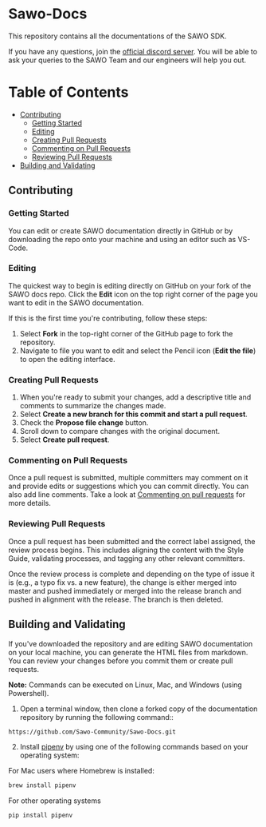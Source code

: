 # Sawo-Docs

This repository contains all the documentations of the SAWO SDK.

If you have any questions, join the [official discord server](https://discord.com/invite/TpnCfMUE5P). You will be able to ask your queries to the SAWO Team and our engineers will help you out.

# Table of Contents

* [Contributing](#contributing)
     * [Getting Started](#getting-started)
     * [Editing](#editing)
     * [Creating Pull Requests](#creating-pull-requests)
     * [Commenting on Pull Requests](#commenting-on-pull-requests)
     * [Reviewing Pull Requests](#reviewing-pull-requests)
* [Building and Validating](#building-and-validating)

## Contributing

### Getting Started

You can edit or create SAWO documentation directly in GitHub or by downloading the repo onto your machine and using an editor such as VS-Code.

### Editing

The quickest way to begin is editing directly on GitHub on your fork of the SAWO docs repo. Click the **Edit** icon on the top right corner of the page you want to edit in the SAWO documentation.

If this is the first time you're contributing, follow these steps: 
1. Select **Fork** in the top-right corner of the GitHub page to fork the repository.
2. Navigate to file you want to edit and select the Pencil icon (**Edit the file**) to open the editing interface.

### Creating Pull Requests

1. When you're ready to submit your changes, add a descriptive title and comments to summarize the changes made.
2. Select **Create a new branch for this commit and start a pull request**.
3. Check the **Propose file change** button.
4. Scroll down to compare changes with the original document.
5. Select **Create pull request**. 

### Commenting on Pull Requests

Once a pull request is submitted, multiple committers may comment on it and provide edits or suggestions which you can commit directly. You can also add line comments. Take a look at [Commenting on pull requests](https://help.github.com/en/github/collaborating-with-issues-and-pull-requests/commenting-on-a-pull-request) for more details.

### Reviewing Pull Requests

Once a pull request has been submitted and the correct label assigned, the review process begins. This includes aligning the content with the Style Guide, validating processes, and tagging any other relevant committers.

Once the review process is complete and depending on the type of issue it is (e.g., a typo fix vs. a new feature), the change is either merged into master and pushed immediately or merged into the release branch and pushed in alignment with the release. The branch is then deleted. 

## Building and Validating

If you've downloaded the repository and are editing SAWO documentation on your local machine, you can generate the HTML files from markdown. You can review your changes before you commit them or create pull requests.

**Note:** Commands can be executed on Linux, Mac, and Windows (using Powershell).

1. Open a terminal window, then clone a forked copy of the documentation repository by running the following command::
```sh
https://github.com/Sawo-Community/Sawo-Docs.git
```
2. Install [pipenv](https://docs.pipenv.org/) by using one of the following commands based on your operating system:

For Mac users where Homebrew is installed:
```sh
brew install pipenv  
```
For other operating systems
```python
pip install pipenv 
```

